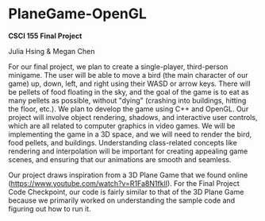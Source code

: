 # PlaneGame-OpenGL
**CSCI 155 Final Project** <br>

Julia Hsing & Megan Chen <br>

For our final project, we plan to create a single-player, third-person minigame. The user will be able to move a bird (the main character of our game) up, down, left, and right using their WASD or arrow keys. There will be pellets of food floating in the sky, and the goal of the game is to eat as many pellets as possible, without "dying" (crashing into buildings, hitting the floor, etc.). We plan to develop the game using C++ and OpenGL. Our project will involve object rendering, shadows, and interactive user controls, which are all related to computer graphics in video games. We will be implementing the game in a 3D space, and we will need to render the bird, food pellets, and buildings. Understanding class-related concepts like rendering and interpolation will be important for creating appealing game scenes, and ensuring that our animations are smooth and seamless. <br>

Our project draws inspiration from a 3D Plane Game that we found online (https://www.youtube.com/watch?v=R1Fa8N1fklI). For the Final Project Code Checkpoint, our code is fairly similar to that of the 3D Plane Game because we primarily worked on understanding the sample code and figuring out how to run it.